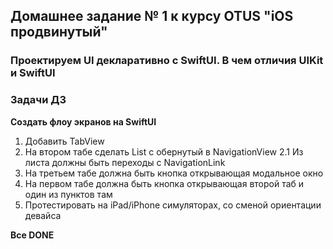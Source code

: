 ## Домашнее задание № 1 к курсу OTUS "iOS продвинутый"

### Проектируем UI декларативно с SwiftUI. В чем отличия UIKit и SwiftUI

### Задачи ДЗ

**Создать флоу экранов на SwiftUI**
1. Добавить TabView
2. На втором табе сделать List с обернутый в NavigationView
2.1 Из листа должны быть переходы с NavigationLink
3. На третьем табе должна быть кнопка открывающая модальное окно
4. На первом табе должна быть кнопка открывающая второй таб и один из пунктов там
5. Протестировать на iPad/iPhone симуляторах, со сменой ориентации девайса

**Все DONE**